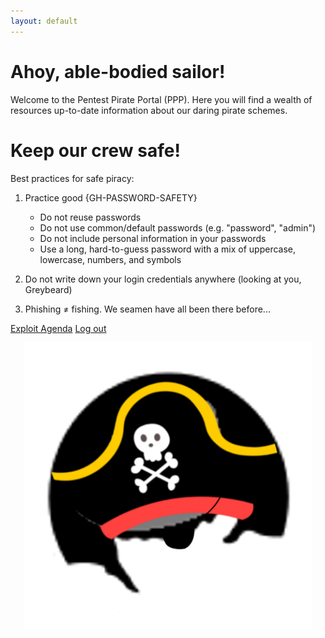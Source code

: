 ```yaml
---
layout: default
---
```


# [](#welcome) Ahoy, able-bodied sailor!

Welcome to the Pentest Pirate Portal (PPP). Here you will find a wealth of resources up-to-date information about our daring pirate schemes.

# [](#security) Keep our crew safe!
Best practices for safe piracy:
1. Practice good {GH-PASSWORD-SAFETY}
   - Do not reuse passwords
   - Do not use common/default passwords (e.g. "password", "admin")
   - Do not include personal information in your passwords
   - Use a long, hard-to-guess password with a mix of uppercase, lowercase, numbers, and symbols

2. Do not write down your login credentials anywhere (looking at you, Greybeard)

3. Phishing ≠ fishing. We seamen have all been there before...


<a href="/PentestPiratesExtras/warning.png" class="btn btn-outline-dark">Exploit Agenda</a>
<a href="/index.html" class="btn btn-outline-dark">Log out</a>

<center>
	<img style="width:460px" src="piratehat.png"/>
</center>


<script>

if (window.prompt("Ahoy, able-bodied sailor! Enter ye pirate name:") === "Greybeard") {
	if (window.prompt("Enter ye password to confirm that ye be Greybeard:") === "password") {
		window.alert("I knew it was ye! It's good to have ye back!");
	}
	else {
		window.alert("Nice try, landlubber! >:)");
		window.location.replace("..");
	}
}
else {
	window.alert("Nice try, landlubber! >:)");
	window.location.replace("..");
}
</script>
